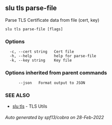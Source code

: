 ## slu tls parse-file

Parse TLS Certificate data from file (cert, key)

```
slu tls parse-file [flags]
```

### Options

```
  -c, --cert string   Cert file
  -h, --help          help for parse-file
  -k, --key string    Key file
```

### Options inherited from parent commands

```
      --json   Format output to JSON
```

### SEE ALSO

* [slu tls](slu_tls.md)	 - TLS Utils

###### Auto generated by spf13/cobra on 28-Feb-2022
